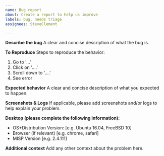 ```yaml
---
name: Bug report
about: Create a report to help us improve
labels: bug, needs triage
assignees: SteveClement

---
```


**Describe the bug**
A clear and concise description of what the bug is.

**To Reproduce**
Steps to reproduce the behavior:
1. Go to '...'
2. Click on '....'
3. Scroll down to '....'
4. See error

**Expected behavior**
A clear and concise description of what you expected to happen.

**Screenshots & Logs**
If applicable, please add screenshots and/or logs to help explain your problem.

**Desktop (please complete the following information):**
 - OS+Distribution Version: [e.g. Ubuntu 16.04, FreeBSD 10]
 - Browser (if relevant) [e.g. chrome, safari]
 - MISP Version [e.g. 2.4.111]

**Additional context**
Add any other context about the problem here.

